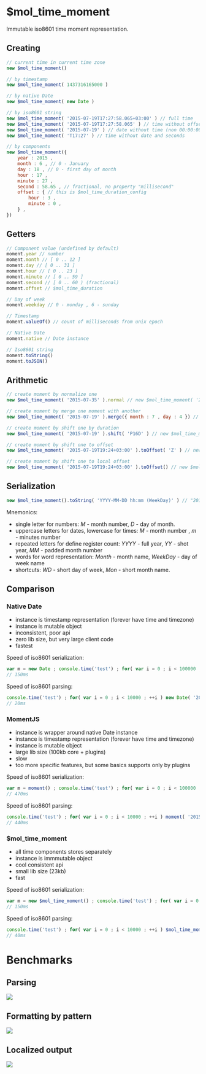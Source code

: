 # $mol_time_moment

Immutable iso8601 time moment representation.

## Creating

```js
// current time in current time zone
new $mol_time_moment()

// by timestamp
new $mol_time_moment( 1437316165000 )

// by native Date
new $mol_time_moment( new Date )

// by iso8601 string
new $mol_time_moment( '2015-07-19T17:27:58.065+03:00' ) // full time
new $mol_time_moment( '2015-07-19T17:27:58.065' ) // time without offset (non local!)
new $mol_time_moment( '2015-07-19' ) // date without time (non 00:00:00)
new $mol_time_moment( 'T17:27' ) // time without date and seconds

// by components
new $mol_time_moment({
	year : 2015 ,
	month : 6 , // 0 - January
	day : 18 , // 0 - first day of month
	hour : 17 ,
	minute : 27 ,
	second : 58.65 , // fractional, no property "millisecond"
	offset : { // this is $mol_time_duration_config
		hour : 3 ,
		minute : 0 ,
	} ,
})
```

## Getters

```js
// Component value (undefined by default)
moment.year // number
moment.month // [ 0 .. 12 ]
moment.day // [ 0 .. 31 ]
moment.hour // [ 0 .. 23 ]
moment.minute // [ 0 .. 59 ]
moment.second // [ 0 .. 60 ) (fractional)
moment.offset // $mol_time_duration

// Day of week
moment.weekday // 0 - monday , 6 - sunday

// Timestamp
moment.valueOf() // count of milliseconds from unix epoch

// Native Date
moment.native // Date instance

// Iso8601 string
moment.toString()
moment.toJSON()
```

## Arithmetic

```js
// create moment by normalize one
new $mol_time_moment( '2015-07-35' ).normal // new $mol_time_moment( '2015-08-04' )

// create moment by merge one moment with another
new $mol_time_moment( '2015-07-19' ).merge({ month : 7 , day : 4 }) // new $mol_time_moment( '2015-08-05' )

// create moment by shift one by duration
new $mol_time_moment( '2015-07-19' ).shift( 'P16D' ) // new $mol_time_moment( '2015-08-04' )

// create moment by shift one to offset
new $mol_time_moment( '2015-07-19T19:24+03:00' ).toOffset( 'Z' ) // new $mol_time_moment( '2015-07-19T16:24+00:00' )

// create moment by shift one to local offset
new $mol_time_moment( '2015-07-19T19:24+03:00' ).toOffset() // new $mol_time_moment( '2015-07-16T16:24+03:00' )
```

## Serialization

```js
new $mol_time_moment().toString( 'YYYY-MM-DD hh:mm (WeekDay)' ) // "2015-07-20 07:22 (monday)"
```

Mnemonics:
- single letter for numbers: *M* - month number, *D* - day of month.
- uppercase letters for dates, lowercase for times: *M* - month number , *m* - minutes number
- repeated letters for define register count: *YYYY* - full year, *YY* - shot year, *MM* - padded month number
- words for word representation: *Month* - month name, *WeekDay* - day of week name
- shortcuts: *WD* - short day of week, *Mon* - short month name.

## Comparison

### Native Date

- instance is timestamp representation (forever have time and timezone)
- instance is mutable object
- inconsistent, poor api
- zero lib size, but very large client code
- fastest

Speed of iso8601 serialization:
```js
var m = new Date ; console.time('test') ; for( var i = 0 ; i < 100000 ; ++i ) m.toISOString() ; console.timeEnd('test')
// 150ms
```

Speed of iso8601 parsing:
```js
console.time('test') ; for( var i = 0 ; i < 10000 ; ++i ) new Date( '2015-07-20T07:48:28.338+03:00' ) ; console.timeEnd('test')
// 20ms
```

### MomentJS

- instance is wrapper around native Date instance
- instance is timestamp representation (forever have time and timezone)
- instance is mutable object
- large lib size (100kb core + plugins)
- slow
- too more specific features, but some basics supports only by plugins

Speed of iso8601 serialization:
```js
var m = moment() ; console.time('test') ; for( var i = 0 ; i < 100000 ; ++i ) t.toISOString() ; console.timeEnd('test')
// 470ms
```

Speed of iso8601 parsing:
```js
console.time('test') ; for( var i = 0 ; i < 10000 ; ++i ) moment( '2015-07-20T07:48:28.338+03:00' ) ; console.timeEnd('test')
// 440ms
```

### $mol_time_moment

- all time components stores separately
- instance is immmutable object
- cool consistent api
- small lib size (23kb)
- fast

Speed of iso8601 serialization:
```js
var m = new $mol_time_moment() ; console.time('test') ; for( var i = 0 ; i < 100000 ; ++i ) m.toString() ; console.timeEnd('test')
// 150ms
```

Speed of iso8601 parsing:
```js
console.time('test') ; for( var i = 0 ; i < 10000 ; ++i ) $mol_time_moment( '2015-07-20T07:48:28.338+03:00' ) ; console.timeEnd('test')
// 40ms
```

# Benchmarks

## Parsing

[![](https://i.imgur.com/03Nx1Q8.png)](https://perf.js.hyoo.ru/#prefix=const%20iso%20%3D%20'2015-07-20T07%3A48%3A28.338Z'%0A%0Alet%20res/sources=%5B%22res%20%3D%20new%20Date%28%20iso%20%29%22%2C%22res%20%3D%20new%20%24mol_time_moment%28%20iso%20%29%22%2C%22res%20%3D%20moment%28%20iso%20%29%22%2C%22res%20%3D%20luxon.DateTime.fromISO%28%20iso%20%29%22%2C%22res%20%3D%20dayjs%28%20iso%20%29%22%2C%22res%20%3D%20JSJoda.ZonedDateTime.parse%28iso%29%22%2C%22res%20%3D%20dateFns.parse%28%20iso%20%29%22%5D/postfix/prefixes=%5Bnull%2C%22%24mol_import.script%28%5Cn%5Ct'https%3A%2F%2Funpkg.com%2Fmol_time_all%401.1.12%2Fweb.js'%5Cn%29%22%2C%22%24mol_import.script%28%5Cn%5Ct'https%3A%2F%2Fcdnjs.cloudflare.com%2Fajax%2Flibs%2Fmoment.js%2F2.26.0%2Fmoment.min.js'%5Cn%29%22%2C%22%24mol_import.script%28%5Cn%5Ct'https%3A%2F%2Funpkg.com%2Fluxon%401.24.1%2Fbuild%2Fglobal%2Fluxon.min.js'%5Cn%29%22%2C%22%24mol_import.script%28%5Cn%5Ct'https%3A%2F%2Funpkg.com%2Fdayjs%401.8.21%2Fdayjs.min.js'%5Cn%29%22%2C%22%24mol_import.script%28%5Cn%5Ct'https%3A%2F%2Fcdn.jsdelivr.net%2Fnpm%2F%40js-joda%2Fcore%401.11.0%2Fdist%2Fjs-joda.js'%5Cn%29%22%2C%22%24mol_import.script%28%5Cn%5Ct'https%3A%2F%2Fcdnjs.cloudflare.com%2Fajax%2Flibs%2Fdate-fns%2F1.30.1%2Fdate_fns.min.js'%5Cn%29%22%5D)

## Formatting by pattern

[![](https://i.imgur.com/taT7FVD.png)](https://perf.js.hyoo.ru/#prefix=const%20iso%20%3D%20'2015-07-20T07%3A48%3A28.338Z'%0A%0Alet%20res/sources=%5B%22res%20%3D%20iMol.toString%28'DD.MM.YYYY'%29%22%2C%22res%20%3D%20iMoment.format%28'DD.MM.YYYY'%29%22%2C%22res%20%3D%20iLuxon.toUTC%28%29%5Cn.toFormat%28'dd.MM.yyyy'%29%22%2C%22res%20%3D%20iDayJS.format%28'DD.MM.YYYY'%29%22%2C%22res%20%3D%20iJSJoda.format%28pattern%29%22%5D/postfix=%24mol_assert_equal%28%20res%2C%20'20.07.2015'%20%29/prefixes=%5B%22%24mol_import.script%28%5Cn%5Ct'https%3A%2F%2Funpkg.com%2Fmol_time_all%401.1.12%2Fweb.js'%5Cn%29%5Cnconst%20iMol%20%3D%20new%20%24mol_time_moment%28%20iso%20%29%22%2C%22%24mol_import.script%28%5Cn%5Ct'https%3A%2F%2Fcdnjs.cloudflare.com%2Fajax%2Flibs%2Fmoment.js%2F2.26.0%2Fmoment.min.js'%5Cn%29%5Cnconst%20iMoment%20%3D%20moment%28%20iso%20%29%22%2C%22%24mol_import.script%28%5Cn%5Ct'https%3A%2F%2Funpkg.com%2Fluxon%401.24.1%2Fbuild%2Fglobal%2Fluxon.min.js'%5Cn%29%5Cnconst%20iLuxon%20%3D%20luxon.DateTime.fromISO%28%20iso%20%29%22%2C%22%24mol_import.script%28%5Cn%5Ct'https%3A%2F%2Funpkg.com%2Fdayjs%401.8.21%2Fdayjs.min.js'%5Cn%29%5Cnconst%20iDayJS%20%3D%20dayjs%28%20iso%20%29%22%2C%22%24mol_import.script%28%5Cn%5Ct'https%3A%2F%2Fcdn.jsdelivr.net%2Fnpm%2F%40js-joda%2Fcore%401.11.0%2Fdist%2Fjs-joda.js'%5Cn%29%5Cnconst%20pattern%20%3D%20JSJoda.DateTimeFormatter.ofPattern%28'dd.MM.yyyy'%29%5Cnconst%20iJSJoda%20%3D%20JSJoda.ZonedDateTime.parse%28%20iso%20%29%22%5D)

## Localized output

[![](https://pbs.twimg.com/media/EjL10SqX0AEq1JS?format=png&name=large)](https://perf.js.hyoo.ru/#prefix=%24mol_import.script%28'https%3A%2F%2Funpkg.com%2Fmol_time_all%401.1.11%2Fweb.js'%29%0Aconst%20locale%20%3D%20%24mol_locale.lang%28%29%0A%0A%24mol_import.script%28'https%3A%2F%2Fcdnjs.cloudflare.com%2Fajax%2Flibs%2Fmoment.js%2F2.26.0%2Fmoment-with-locales.min.js'%29%0Amoment.locale%28%20locale%20%29%0A%0A%24mol_import.script%28'https%3A%2F%2Funpkg.com%2Fluxon%401.24.1%2Fbuild%2Fglobal%2Fluxon.min.js'%29%0Aluxon.Settings.defaultLocale%20%3D%20locale%0A%0A%24mol_import.script%28'https%3A%2F%2Funpkg.com%2Fdayjs%401.8.21%2Fdayjs.min.js'%29%0A%24mol_import.script%28%60https%3A%2F%2Funpkg.com%2Fdayjs%401.8.21%2Flocale%2F%24%7Blocale%7D.js%60%29%0Adayjs.locale%28%20locale%20%29%0A%0A%24mol_import.script%28'https%3A%2F%2Fcdn.jsdelivr.net%2Fnpm%2F%40js-joda%2Fcore%401.11.0%2Fdist%2Fjs-joda.min.js'%29%0A%24mol_import.script%28'https%3A%2F%2Fcdn.jsdelivr.net%2Fnpm%2F%40js-joda%2Flocale_en'%29%0Aconst%20yodaPattern%20%3D%20JSJoda.DateTimeFormatter.ofPattern%28'dd%20MMMM%20yyyy'%29.withLocale%28JSJodaLocale.Locale.US%29%0A%0A%24mol_import.script%28'https%3A%2F%2Fcdnjs.cloudflare.com%2Fajax%2Flibs%2Fdate-fns%2F1.30.1%2Fdate_fns.min.js'%29%0A%0Alet%20iso%20%3D%20'2015-07-20T07%3A48%3A28.338Z'%0Alet%20res/sources=%5B%22res%20%3D%20new%20%24mol_time_moment%28iso%29%5Cn.toString%28'DD%20Month%20YYYY'%29%22%2C%22res%20%3D%20moment%28iso%29%5Cn.format%28'DD%20MMMM%20YYYY'%29%22%2C%22res%20%3D%20luxon.DateTime.fromISO%28iso%29.toUTC%28%29%5Cn.toFormat%28'dd%20MMMM%20yyyy'%29%22%2C%22res%20%3D%20dayjs%28%20iso%20%29%5Cn.format%28'DD%20MMMM%20YYYY'%29%22%2C%22res%20%3D%20JSJoda.ZonedDateTime.parse%28iso%29%5Cn.format%28yodaPattern%29%22%2C%22res%20%3D%20dateFns.format%28%5Cn%5CtdateFns.parse%28%20iso%20%29%2C%5Cn%5Ct'DD%20MMMM%20YYYY'%2C%5Cn%29%22%5D/postfix=%24mol_assert_equal%28%20res%20%2C%20'20%20%D0%B8%D1%8E%D0%BB%D1%8F%202015'%20%29%0A)
